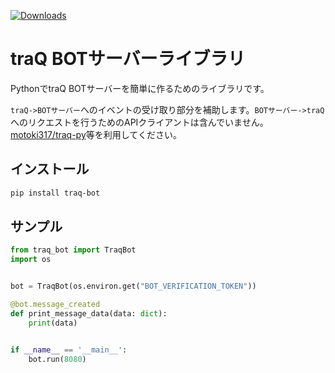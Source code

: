 [![Downloads](https://static.pepy.tech/badge/traq-bot)](https://pepy.tech/project/traq-bot)

# traQ BOTサーバーライブラリ

PythonでtraQ BOTサーバーを簡単に作るためのライブラリです。

`traQ->BOTサーバー`へのイベントの受け取り部分を補助します。`BOTサーバー->traQ`へのリクエストを行うためのAPIクライアントは含んでいません。[motoki317/traq-py](https://github.com/motoki317/traq-py)等を利用してください。

## インストール

```bash
pip install traq-bot
```

## サンプル

```py
from traq_bot import TraqBot
import os


bot = TraqBot(os.environ.get("BOT_VERIFICATION_TOKEN"))

@bot.message_created
def print_message_data(data: dict):
    print(data)


if __name__ == '__main__':
    bot.run(8080)
```
